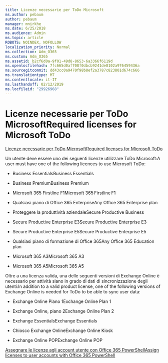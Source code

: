 ```yaml
---
title: Licenze necessarie per ToDo Microsoft
ms.author: pebaum
author: pebaum
manager: mnirkhe
ms.date: 6/25/2018
ms.audience: Admin
ms.topic: article
ROBOTS: NOINDEX, NOFOLLOW
localization_priority: Normal
ms.collection: Adm_O365
ms.custom: Adm_O365
ms.assetid: b2cf6d0a-9f01-49d8-8653-6a3366f6119d
ms.openlocfilehash: 7fc665d0af708f0dbcb9241de8102a976459436a
ms.sourcegitcommit: dd43cc0a9470f98b8ef2a3787c823801d674c666
ms.translationtype: MT
ms.contentlocale: it-IT
ms.lasthandoff: 02/12/2019
ms.locfileid: "29926968"
---
```

# <a name="required-licenses-for-microsoft-todo"></a><span data-ttu-id="402ea-102">Licenze necessarie per ToDo Microsoft</span><span class="sxs-lookup"><span data-stu-id="402ea-102">Required licenses for Microsoft ToDo</span></span>

[<span data-ttu-id="402ea-103">Licenze necessarie per ToDo Microsoft</span><span class="sxs-lookup"><span data-stu-id="402ea-103">Required licenses for Microsoft ToDo</span></span>](https://support.office.com/article/381e9d1b-c500-49b5-973e-890fd86528d7.aspx)
  
<span data-ttu-id="402ea-104">Un utente deve essere uno dei seguenti licenze utilizzare ToDo Microsoft:</span><span class="sxs-lookup"><span data-stu-id="402ea-104">A user must have one of the following licences to use Microsoft ToDo:</span></span>
  
- <span data-ttu-id="402ea-105">Business Essentials</span><span class="sxs-lookup"><span data-stu-id="402ea-105">Business Essentials</span></span>
    
- <span data-ttu-id="402ea-106">Business Premium</span><span class="sxs-lookup"><span data-stu-id="402ea-106">Business Premium</span></span>
    
- <span data-ttu-id="402ea-107">Microsoft 365 Firstline F1</span><span class="sxs-lookup"><span data-stu-id="402ea-107">Microsoft 365 Firstline F1</span></span>
    
- <span data-ttu-id="402ea-108">Qualsiasi piano di Office 365 Enterprise</span><span class="sxs-lookup"><span data-stu-id="402ea-108">Any Office 365 Enterprise plan</span></span>
    
- <span data-ttu-id="402ea-109">Proteggere la produttività aziendale</span><span class="sxs-lookup"><span data-stu-id="402ea-109">Secure Productive Business</span></span>
    
- <span data-ttu-id="402ea-110">Secure Productive Enterprise E3</span><span class="sxs-lookup"><span data-stu-id="402ea-110">Secure Productive Enterprise E3</span></span>
    
- <span data-ttu-id="402ea-111">Secure Productive Enterprise E5</span><span class="sxs-lookup"><span data-stu-id="402ea-111">Secure Productive Enterprise E5</span></span>
    
- <span data-ttu-id="402ea-112">Qualsiasi piano di formazione di Office 365</span><span class="sxs-lookup"><span data-stu-id="402ea-112">Any Office 365 Education plan</span></span>
    
- <span data-ttu-id="402ea-113">Microsoft 365 A3</span><span class="sxs-lookup"><span data-stu-id="402ea-113">Microsoft 365 A3</span></span>
    
- <span data-ttu-id="402ea-114">Microsoft 365 A5</span><span class="sxs-lookup"><span data-stu-id="402ea-114">Microsoft 365 A5</span></span>
    
<span data-ttu-id="402ea-115">Oltre a una licenza valida, una delle seguenti versioni di Exchange Online è necessario per attività siano in grado di dati di sincronizzazione degli utenti:</span><span class="sxs-lookup"><span data-stu-id="402ea-115">In addition to a valid product license, one of the following versions of Exchange Online is needed for ToDo to be able to sync user data:</span></span> 
  
- <span data-ttu-id="402ea-116">Exchange Online Piano 1</span><span class="sxs-lookup"><span data-stu-id="402ea-116">Exchange Online Plan 1</span></span>
    
- <span data-ttu-id="402ea-117">Exchange Online, piano 2</span><span class="sxs-lookup"><span data-stu-id="402ea-117">Exchange Online Plan 2</span></span>
    
- <span data-ttu-id="402ea-118">Exchange Essentials</span><span class="sxs-lookup"><span data-stu-id="402ea-118">Exchange Essentials</span></span>
    
- <span data-ttu-id="402ea-119">Chiosco Exchange Online</span><span class="sxs-lookup"><span data-stu-id="402ea-119">Exchange Online Kiosk</span></span>
    
- <span data-ttu-id="402ea-120">Exchange Online POP</span><span class="sxs-lookup"><span data-stu-id="402ea-120">Exchange Online POP</span></span>
    
[<span data-ttu-id="402ea-121">Assegnare le licenze agli account utente con Office 365 PowerShell</span><span class="sxs-lookup"><span data-stu-id="402ea-121">Assign licenses to user accounts with Office 365 PowerShell</span></span>](https://docs.microsoft.com/office365/enterprise/powershell/assign-licenses-to-user-accounts-with-office-365-powershell )
  

